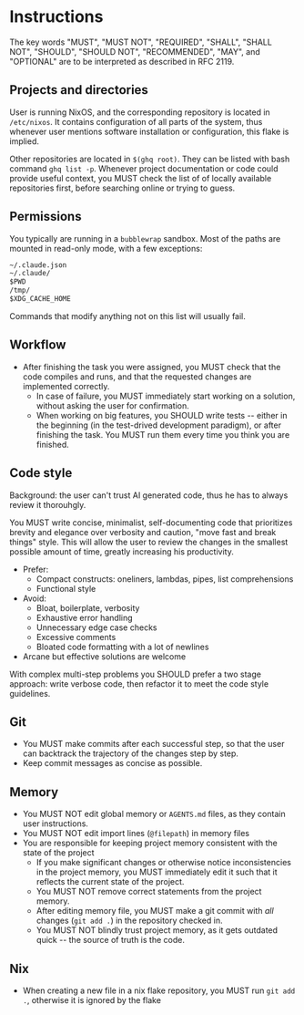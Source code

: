 # Instructions

The key words "MUST", "MUST NOT", "REQUIRED", "SHALL", "SHALL NOT", "SHOULD",
"SHOULD NOT", "RECOMMENDED", "MAY", and "OPTIONAL" are to be interpreted as
described in RFC 2119.

## Projects and directories

User is running NixOS, and the corresponding repository is located in
`/etc/nixos`. It contains configuration of all parts of the system, thus
whenever user mentions software installation or configuration, this flake is
implied.

Other repositories are located in `$(ghq root)`. They can be listed with bash
command `ghq list -p`. Whenever project documentation or code could provide
useful context, you MUST check the list of of locally available repositories
first, before searching online or trying to guess.

## Permissions

You typically are running in a `bubblewrap` sandbox. Most of the paths are
mounted in read-only mode, with a few exceptions:

```txt
~/.claude.json
~/.claude/
$PWD
/tmp/
$XDG_CACHE_HOME
```

Commands that modify anything not on this list will usually fail.

## Workflow

- After finishing the task you were assigned, you MUST check that the code
  compiles and runs, and that the requested changes are implemented correctly.
  - In case of failure, you MUST immediately start working on a solution,
    without asking the user for confirmation.
  - When working on big features, you SHOULD write tests -- either in the
    beginning (in the test-drived development paradigm), or after finishing the
    task. You MUST run them every time you think you are finished.

## Code style

Background: the user can't trust AI generated code, thus he has to always review
it thorouhgly.

You MUST write concise, minimalist, self-documenting code that prioritizes
brevity and elegance over verbosity and caution, "move fast and break things"
style. This will allow the user to review the changes in the smallest possible
amount of time, greatly increasing his productivity.

- Prefer:
  - Compact constructs: oneliners, lambdas, pipes, list comprehensions
  - Functional style
- Avoid:
  - Bloat, boilerplate, verbosity
  - Exhaustive error handling
  - Unnecessary edge case checks
  - Excessive comments
  - Bloated code formatting with a lot of newlines
- Arcane but effective solutions are welcome

With complex multi-step problems you SHOULD prefer a two stage approach: write
verbose code, then refactor it to meet the code style guidelines.

## Git

- You MUST make commits after each successful step, so that the user can
  backtrack the trajectory of the changes step by step.
- Keep commit messages as concise as possible.

## Memory

- You MUST NOT edit global memory or `AGENTS.md` files, as they contain user
  instructions.
- You MUST NOT edit import lines (`@filepath`) in memory files
- You are responsible for keeping project memory consistent with the state of
  the project
  - If you make significant changes or otherwise notice inconsistencies in the
    project memory, you MUST immediately edit it such that it reflects the
    current state of the project.
  - You MUST NOT remove correct statements from the project memory.
  - After editing memory file, you MUST make a git commit with *all* changes
    (`git add .`) in the repository checked in.
  - You MUST NOT blindly trust project memory, as it gets outdated quick -- the
    source of truth is the code.

## Nix

- When creating a new file in a nix flake repository, you MUST run `git add .`,
  otherwise it is ignored by the flake
